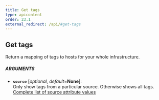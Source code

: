 ```yaml
---
title: Get tags
type: apicontent
order: 23.1
external_redirect: /api/#get-tags
---
```


## Get tags
Return a mapping of tags to hosts for your whole infrastructure.

##### ARGUMENTS
* **`source`** [*optional*, *default*=**None**]:  
    Only show tags from a particular source. Otherwise shows all tags.  
    [Complete list of source attribute values][1]

[1]: /integrations/faq/list-of-api-source-attribute-value
